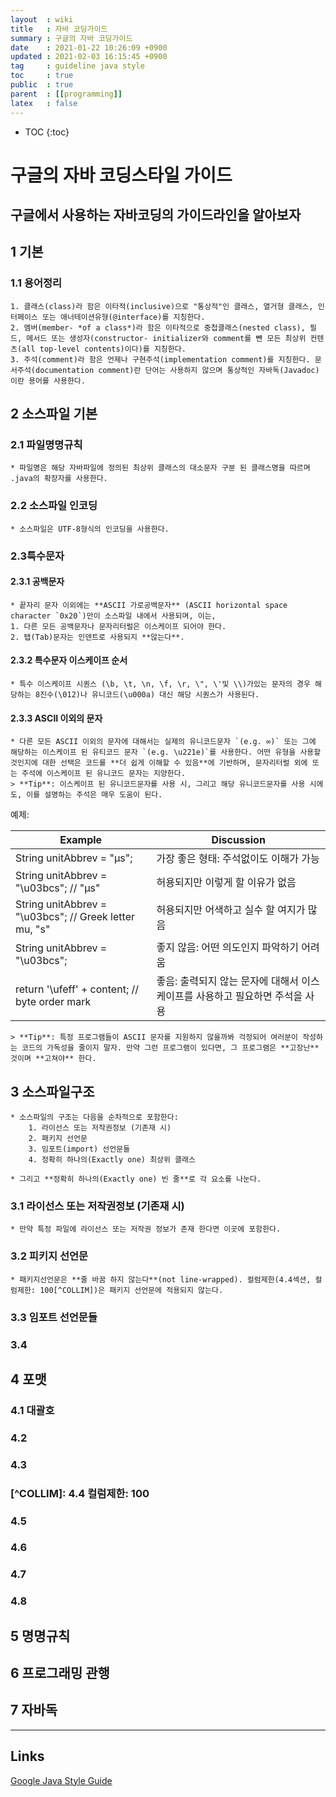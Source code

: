 ```yaml
---
layout  : wiki
title   : 자바 코딩가이드
summary : 구글의 자바 코딩가이드
date    : 2021-01-22 10:26:09 +0900
updated : 2021-02-03 16:15:45 +0900
tag     : guideline java style 
toc     : true
public  : true
parent  : [[programming]]
latex   : false
---
```

* TOC
{:toc}

# 구글의 자바 코딩스타일 가이드
## 구글에서 사용하는 자바코딩의 가이드라인을 알아보자

## 1 기본

### 1.1 용어정리
    1. 클래스(class)라 함은 이타적(inclusive)으로 "통상적"인 클래스, 열거형 클래스, 인터페이스 또는 애너테이션유형(@interface)를 지칭한다.
    2. 멤버(member- *of a class*)라 함은 이타적으로 중첩클래스(nested class), 필드, 메서드 또는 생성자(constructor- initializer와 comment를 뺀 모든 최상위 컨텐츠(all top-level contents)이다)를 지칭한다.
    3. 주석(comment)라 함은 언제나 구현주석(implementation comment)를 지칭한다. 문서주석(documentation comment)란 단어는 사용하지 않으며 통상적인 자바독(Javadoc)이란 용어를 사용한다.

## 2 소스파일 기본
### 2.1 파일명명규칙
    * 파일명은 해당 자바파일에 정의된 최상위 클래스의 대소문자 구분 된 클래스명을 따르며 .java의 확장자를 사용한다.

### 2.2 소스파일 인코딩
    * 소스파일은 UTF-8형식의 인코딩을 사용한다.

### 2.3특수문자
#### 2.3.1 공백문자
	* 끝자리 문자 이외에는 **ASCII 가로공백문자** (ASCII horizontal space character `0x20`)만이 소스파일 내에서 사용되며, 이는,
	1. 다른 모든 공백문자나 문자리터럴은 이스케이프 되어야 한다.
	2. 탭(Tab)문자는 인덴트로 사용되지 **않는다**.
        
#### 2.3.2 특수문자 이스케이프 순서
	* 특수 이스케이프 시퀀스 (\b, \t, \n, \f, \r, \", \'및 \\)가있는 문자의 경우 해당하는 8진수(\012)나 유니코드(\u000a) 대신 해당 시퀀스가 사용된다.
        
#### 2.3.3 ASCII 이외의 문자
	* 다른 모든 ASCII 이외의 문자에 대해서는 실제의 유니코드문자 `(e.g. ∞)` 또는 그에 해당하는 이스케이프 된 유티코드 문자 `(e.g. \u221e)`를 사용한다. 어떤 유형을 사용할 것인지에 대한 선택은 코드를 **더 쉽게 이해할 수 있음**에 기반하며, 문자리터럴 외에 또는 주석에 이스케이프 된 유니코드 문자는 지양한다.
	> **Tip**: 이스케이프 된 유니코드문자를 사용 시, 그리고 해당 유니코드문자를 사용 시에도, 이를 설명하는 주석은 매우 도움이 된다.

예제:
	
| Example                                                | Discussion                                                                   |
|--------------------------------------------------------|------------------------------------------------------------------------------|
| String unitAbbrev = "μs";                              | 가장 좋은 형태: 주석없이도 이해가 가능                                       |
| String unitAbbrev = "\u03bcs"; // "μs"                 | 허용되지만 이렇게 할 이유가 없음                                             |
| String unitAbbrev = "\u03bcs"; // Greek letter mu, "s" | 허용되지만 어색하고 실수 할 여지가 많음                                      |
| String unitAbbrev = "\u03bcs";                         | 좋지 않음: 어떤 의도인지 파악하기 어려움                                     |
| return '\ufeff' + content; // byte order mark          | 좋음: 출력되지 않는 문자에 대해서 이스케이프를 사용하고 필요하면 주석을 사용 |

    > **Tip**: 특정 프로그램들이 ASCII 문자를 지원하지 않을까봐 걱정되어 여러분이 작성하는 코드의 가독성을 줄이지 말자. 만약 그런 프로그램이 있다면, 그 프로그램은 **고장난** 것이며 **고쳐야** 한다.
    
## 3 소스파일구조

    * 소스파일의 구조는 다음을 순차적으로 포함한다:
        1. 라이선스 또는 저작권정보 (기존재 시)
        2. 패키지 선언문
        3. 임포트(import) 선언문들
        4. 정확히 하나의(Exactly one) 최상위 클래스

    * 그리고 **정확히 하나의(Exactly one) 빈 줄**로 각 요소를 나눈다.

### 3.1 라이선스 또는 저작권정보 (기존재 시)
    * 만약 특정 파일에 라이선스 또는 저작권 정보가 존재 한다면 이곳에 포함한다.

### 3.2 피키지 선언문
    * 패키지선언문은 **줄 바꿈 하지 않는다**(not line-wrapped). 컬럼제한(4.4섹션, 컬럼제한: 100[^COLLIM])은 패키지 선언문에 적용되지 않는다.

### 3.3 임포트 선언문들

### 3.4

## 4 포맷
### 4.1 대괄호

### 4.2 

### 4.3

### [^COLLIM]: 4.4 컬럼제한: 100 

### 4.5

### 4.6

### 4.7

### 4.8
    
## 5 명명규칙

## 6 프로그래밍 관행

## 7 자바독
    
---
## Links
[Google Java Style Guide](https://google.github.io/styleguide/javaguide.html)
